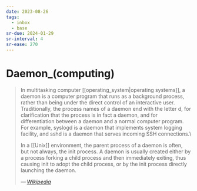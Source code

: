 ```yaml
---
date: 2023-08-26
tags:
  - inbox
  - base
sr-due: 2024-01-29
sr-interval: 4
sr-ease: 270
---
```


# Daemon_(computing)

> In multitasking computer [[operating_system|operating systems]], a daemon is
> a computer program that runs as a background process, rather than being under
> the direct control of an interactive user. Traditionally, the process names of
> a daemon end with the letter d, for clarification that the process is in fact
> a daemon, and for differentiation between a daemon and a normal computer
> program. For example, syslogd is a daemon that implements system logging
> facility, and sshd is a daemon that serves incoming SSH connections.\
>
> In a [[Unix]] environment, the parent process of a daemon is often, but not
> always, the init process. A daemon is usually created either by a process
> forking a child process and then immediately exiting, thus causing init to
> adopt the child process, or by the init process directly launching the daemon.
>
> — <cite>[Wikipedia](https://en.wikipedia.org/wiki/Daemon_\(computing\))</cite>